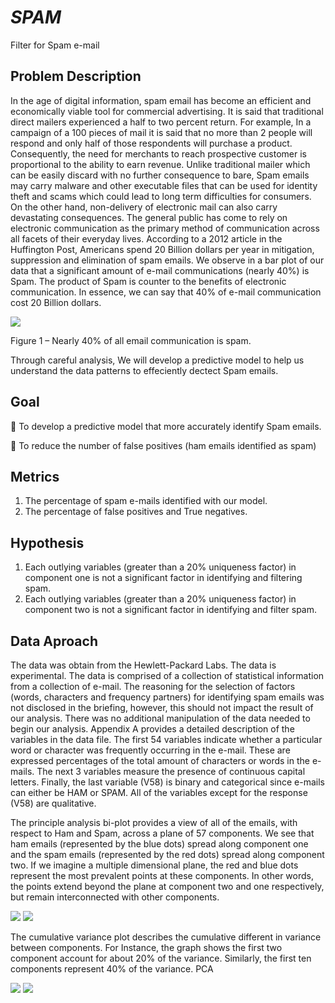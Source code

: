 # _SPAM_
Filter for Spam e-mail

## Problem Description

In the age of digital information, spam email has become an efficient and economically viable tool for commercial advertising. It is said that traditional direct mailers experienced a half to two percent return. For example, In a campaign of a 100 pieces of mail it is said that no more than 2 people will respond and only half of those respondents will purchase a product. Consequently, the need for merchants to reach prospective customer is proportional to the ability to earn revenue. Unlike traditional mailer which can be easily discard with no further consequence to bare, Spam emails may carry malware and other executable files that can be used for identity theft and scams which could lead to long term difficulties for consumers. On the other hand, non-delivery of electronic mail can also carry devastating consequences. The general public has come to rely on electronic communication as the primary method of communication across all facets of their everyday lives. According to a 2012 article in the Huffington Post, Americans spend 20 Billion dollars per year in mitigation, suppression and elimination of spam emails. We observe in a bar plot of our data that a significant amount of e-mail communications (nearly 40%) is Spam. The product of Spam is counter to the benefits of electronic communication. In essence, we can say that 40% of e-mail communication cost 20 Billion dollars.

![](Images/hamvspam.png)
                                
Figure 1 – Nearly 40% of all email communication is spam.

Through careful analysis, We will develop a predictive model to help us understand the data patterns to effeciently dectect Spam emails.
## Goal
   To develop a predictive model that more accurately identify Spam emails.
  
   To reduce the number of false positives (ham emails identified as spam)
## Metrics
  1. The percentage of spam e-mails identified with our model.
  2. The percentage of false positives and True negatives.
## Hypothesis
  1. Each outlying variables (greater than a 20% uniqueness factor) in component one is not a significant factor in identifying and filtering spam.
  2. Each outlying variables (greater than a 20% uniqueness factor) in component two is not a significant factor in identifying and filter spam.
## Data Aproach 

The data was obtain from the Hewlett-Packard Labs. The data is experimental. The data is comprised of a collection of statistical information from a collection of e-mail. The reasoning for the selection of factors (words, characters and frequency partners) for identifying spam emails was not disclosed in the briefing, however, this should not impact the result of our analysis. There was no additional manipulation of the data needed to begin our analysis. Appendix A provides a detailed description of the variables in the data file. The first 54 variables indicate whether a particular word or character was frequently occurring in the e-mail. These are expressed percentages of the total amount of characters or words in the e-mails. The next 3 variables measure the presence of continuous capital letters. Finally, the last variable (V58) is binary and categorical since e-mails can either be HAM or SPAM. All of the variables except for the response (V58) are qualitative.

The principle analysis bi-plot provides a view of all of the emails, with respect to Ham and Spam, across a plane of 57 components. We see that ham emails (represented by the blue dots) spread along component one and the spam emails (represented by the red dots) spread along component two. If we imagine a multiple dimensional plane, the red and blue dots represent the most prevalent points at these components. In other words, the points extend beyond the plane at component two and one respectively, but remain interconnected with other components.

![](Images/biplot_no_log_Trans) ![](Images/biplot_with_log_Trans)

The cumulative variance plot describes the cumulative different in variance between components. For Instance, the graph shows the first two component account for about 20% of the variance. Similarly, the first ten components represent 40% of the variance.
PCA

![](Images/screeplot.png) ![](Images/porpotion_variance.png)


